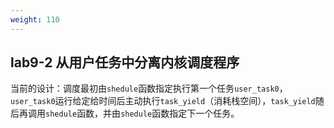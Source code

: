 ```yaml
---
weight: 110
---
```


## lab9-2 从用户任务中分离内核调度程序

当前的设计：调度最初由`shedule`函数指定执行第一个任务`user_task0`，`user_task0`运行给定给时间后主动执行`task_yield`（消耗栈空间），`task_yield`随后再调用`shedule`函数，并由`shedule`函数指定下一个任务。

